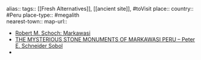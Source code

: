 alias::
tags:: [[Fresh Alternatives]], [[ancient site]], #toVisit 
place::
country:: #Peru 
place-type:: #megalith  
nearest-town::
map-url::
- [Robert M. Schoch: Markawasi](https://www.robertschoch.com/markawasi.html)
- [THE MYSTERIOUS STONE MONUMENTS OF MARKAWASI PERU – Peter E. Schneider Sobol](https://peterschneiderperu.com/the-mysterious-stone-monuments-of-markawasi-peru/)
-